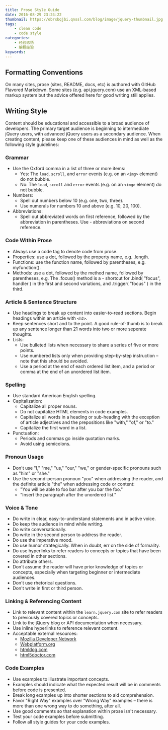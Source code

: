 ```yaml
---
title: Prose Style Guide
date: 2016-08-29 23:24:22
thumbnail: https://obrxbqjbi.qnssl.com/blog/image/jquery-thumbnail.jpg
tags:
	- clean code
	- code style
categories:
	- 经验感悟
	- 编程经验
keywords:
---
```

## Formatting Conventions
On many sites, prose (sites, README, docs, etc) is authored with GitHub Flavored Markdown. Some sites (e.g. api.jquery.com) use an XML-based markup system but the advice offered here for good writing still applies.

## Writing Style
Content should be educational and accessible to a broad audience of developers. The primary target audience is beginning to intermediate jQuery users, with advanced jQuery users as a secondary audience. When creating content, please keep one of these audiences in mind as well as the following style guidelines:

### Grammar

- Use the Oxford comma in a list of three or more items:
	- Yes: The `load`, `scroll`, and `error` events (e.g. on an `<img>` element) do not bubble.
	- No: The `load`, `scroll` and `error` events (e.g. on an `<img>` element) do not bubble.
- Numbers:
	- Spell out numbers below 10 (e.g. one, two, three).
	- Use numerals for numbers 10 and above (e.g. 10, 20, 100).
- Abbreviations:
	- Spell out abbreviated words on first reference, followed by the abbreviation in parentheses. Use 	- abbreviations on second reference.

### Code Within Prose

- Always use a code tag to denote code from prose.
- Properties: use a dot, followed by the property name, e.g. .length.
- Functions: use the function name, followed by parentheses, e.g. myfunction().
- Methods: use a dot, followed by the method name, followed by parentheses, e.g. The .focus() method is a - shortcut for .bind( "focus", handler ) in the first and second variations, and .trigger( "focus" ) in the third.

### Article & Sentence Structure

- Use headings to break up content into easier-to-read sections. Begin headings within an article with `<h2>`.
- Keep sentences short and to the point. A good rule-of-thumb is to break up any sentence longer than 21 words into two or more seperate thoughts.
- Lists:
	- Use bulleted lists when necessary to share a series of five or more points.
	- Use numbered lists only when providing step-by-step instruction – note that this should be avoided.
	- Use a period at the end of each ordered list item, and a period or comma at the end of an unordered list item.

### Spelling

- Use standard American English spelling.
- Capitalization:
	- Capitalize all proper nouns.
	- Do not capitalize HTML elements in code examples.
	- Capitalize all words in a heading or sub-heading with the exception of article adjectives and the prepositions like "with," "of," or "to."
	- Capitalize the first word in a list.
- Punctuation:
	- Periods and commas go inside quotation marks.
	- Avoid using semicolons.

### Pronoun Usage

- Don't use "I," "me," "us," "our," "we," or gender-specific pronouns such as "him" or "she."
- Use the second-person pronoun "you" when addressing the reader, and the definite article "the" when addressing code or content:
	- "You will be able to foo bar after you bar the foo."
	- "Insert the paragraph after the unordered list."

### Voice & Tone

- Do write in clear, easy-to-understand statements and in active voice.
- Do keep the audience in mind while writing.
- Do write conversationally.
- Do write in the second person to address the reader.
- Do use the imperative mood.
- Do use humor strategically. When in doubt, err on the side of formality.
- Do use hyperlinks to refer readers to concepts or topics that have been covered in other sections.
- Do attribute others.
- Don't assume the reader will have prior knowledge of topics or concepts, especially when targeting beginner or intermediate audiences.
- Don't use rhetorical questions.
- Don't write in first or third person.

### Linking & Referencing Content

- Link to relevant content within the `learn.jquery.com` site to refer readers to previously covered topics or concepts.
- Link to the jQuery blog or API documentation when necessary.
- Use inline hyperlinks to reference relevant content.
- Acceptable external resources:
	- [Mozilla Developer Network](https://developer.mozilla.org/)
	- [Webplatform.org](http://www.webplatform.org/)
	- [htmldog.com](http://www.htmldog.com/)
	- [html5doctor.com](http://www.html5doctor.com/)

### Code Examples

- Use examples to illustrate important concepts.
- Examples should indicate what the expected result will be in comments before code is presented.
- Break long examples up into shorter sections to aid comprehension.
- Favor "Right Way" examples over "Wrong Way" examples – there is more than one wrong way to do something, after all.
- Use good comments so that explanation within prose isn't necessary.
- Test your code examples before submitting.
- Follow all style guides for your code examples.